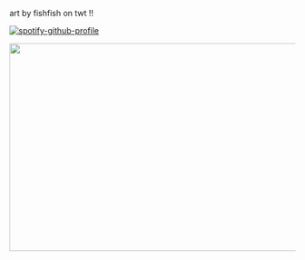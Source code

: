 art by fishfish on twt !!

[![spotify-github-profile](https://spotify-github-profile.kittinanx.com/api/view?uid=cc7ruoqolcp0f2nf5f1txlivi&cover_image=true&theme=novatorem&show_offline=false&background_color=121212&interchange=false&bar_color_cover=true&bar_color=53b14f)](https://github.com/kittinan/spotify-github-profile)

<p align="center">
  <img width="550" height="367" src="https://files.catbox.moe/35v61f.png">
</p>










